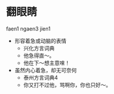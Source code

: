 # 翻眼睛
faen1 ngaen3 jien1
+ 形容着急或动脑的表情
  * 兴化方言词典
  - 他急得直～。
  - 他在下～想主意唻！
+ 虽然内心着急，却无可奈何
  * 泰州方言词典4
  - 你又打不过他，骂啊你，你也只好～。
